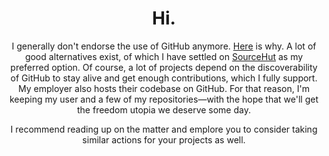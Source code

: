 <h1 align="center">Hi.</h1>

<div align="center">

I generally don't endorse the use of GitHub anymore. [Here](https://giveupgithub.org) is why. A lot of good alternatives exist, of which I have settled on [SourceHut](https://sr.ht/~/kmaasrud) as my preferred option. Of course, a lot of projects depend on the discoverability of GitHub to stay alive and get enough contributions, which I fully support. My employer also hosts their codebase on GitHub. For that reason, I'm keeping my user and a few of my repositories—with the hope that we'll get the freedom utopia we deserve some day.

I recommend reading up on the matter and emplore you to consider taking similar actions for your projects as well.

</div>
